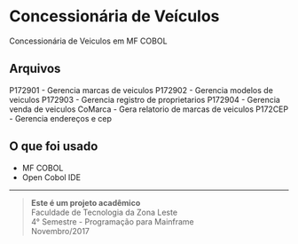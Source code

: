 # Concessionária de Veículos
Concessionária de Veiculos em MF COBOL

## Arquivos
P172901 - Gerencia marcas de veiculos
P172902 - Gerencia modelos de veiculos
P172903 - Gerencia registro de proprietarios
P172904 - Gerencia venda de veiculos
CoMarca - Gera relatorio de marcas de veiculos
P172CEP - Gerencia endereços e cep

## O que foi usado
* MF COBOL
* Open Cobol IDE

---
> **Este é um projeto acadêmico** <br>
> Faculdade de Tecnologia da Zona Leste <br>
> 4° Semestre - Programação para Mainframe <br>
> Novembro/2017